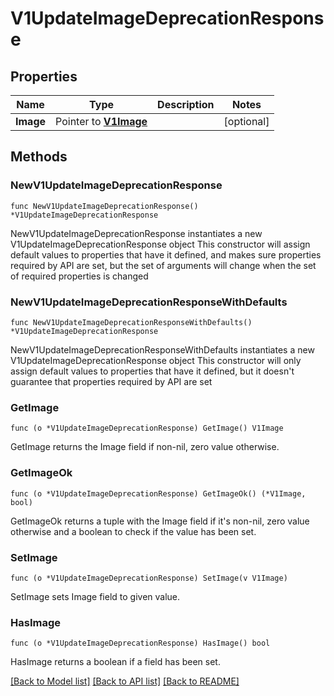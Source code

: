 # V1UpdateImageDeprecationResponse

## Properties

Name | Type | Description | Notes
------------ | ------------- | ------------- | -------------
**Image** | Pointer to [**V1Image**](v1Image.md) |  | [optional] 

## Methods

### NewV1UpdateImageDeprecationResponse

`func NewV1UpdateImageDeprecationResponse() *V1UpdateImageDeprecationResponse`

NewV1UpdateImageDeprecationResponse instantiates a new V1UpdateImageDeprecationResponse object
This constructor will assign default values to properties that have it defined,
and makes sure properties required by API are set, but the set of arguments
will change when the set of required properties is changed

### NewV1UpdateImageDeprecationResponseWithDefaults

`func NewV1UpdateImageDeprecationResponseWithDefaults() *V1UpdateImageDeprecationResponse`

NewV1UpdateImageDeprecationResponseWithDefaults instantiates a new V1UpdateImageDeprecationResponse object
This constructor will only assign default values to properties that have it defined,
but it doesn't guarantee that properties required by API are set

### GetImage

`func (o *V1UpdateImageDeprecationResponse) GetImage() V1Image`

GetImage returns the Image field if non-nil, zero value otherwise.

### GetImageOk

`func (o *V1UpdateImageDeprecationResponse) GetImageOk() (*V1Image, bool)`

GetImageOk returns a tuple with the Image field if it's non-nil, zero value otherwise
and a boolean to check if the value has been set.

### SetImage

`func (o *V1UpdateImageDeprecationResponse) SetImage(v V1Image)`

SetImage sets Image field to given value.

### HasImage

`func (o *V1UpdateImageDeprecationResponse) HasImage() bool`

HasImage returns a boolean if a field has been set.


[[Back to Model list]](../README.md#documentation-for-models) [[Back to API list]](../README.md#documentation-for-api-endpoints) [[Back to README]](../README.md)


